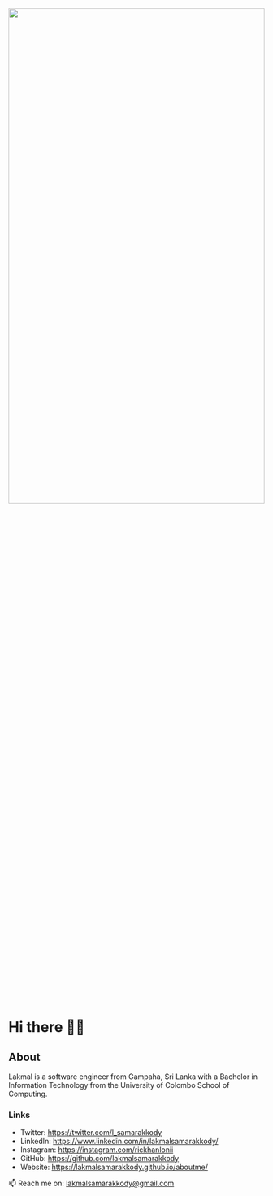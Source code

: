 <img src = "https://wallpapers.com/images/high/hello-world-code-background-flab7whlybfrrsdi.webp" width="100%" height="50%">

# Hi there 👋😄

## About

Lakmal is a software engineer from Gampaha, Sri Lanka with a Bachelor in Information Technology from the University of Colombo School of Computing.

### Links
- Twitter: https://twitter.com/l_samarakkody
- LinkedIn: https://www.linkedin.com/in/lakmalsamarakkody/
- Instagram: https://instagram.com/rickhanlonii
- GitHub: https://github.com/lakmalsamarakkody
- Website: https://lakmalsamarakkody.github.io/aboutme/
  
📫 Reach me on: lakmalsamarakkody@gmail.com 

<!--
**lakmalsamarakkody/lakmalsamarakkody** is a ✨ _special_ ✨ repository because its `README.md` (this file) appears on your GitHub profile.

Here are some ideas to get you started:

- 🔭 I’m currently working on ...
- 🌱 I’m currently learning ...
- 👯 I’m looking to collaborate on ...
- 🤔 I’m looking for help with ...
- 💬 Ask me about ...
- 📫 How to reach me: ...
- 😄 Pronouns: ...
- ⚡ Fun fact: ...
-->
